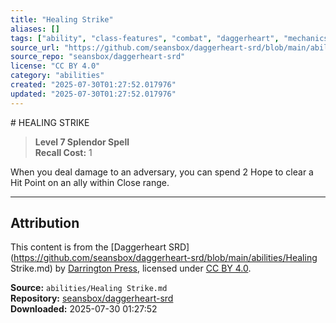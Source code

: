 ```yaml
---
title: "Healing Strike"
aliases: []
tags: ["ability", "class-features", "combat", "daggerheart", "mechanics", "powers", "reference", "srd", "ttrpg"]
source_url: "https://github.com/seansbox/daggerheart-srd/blob/main/abilities/Healing Strike.md"
source_repo: "seansbox/daggerheart-srd"
license: "CC BY 4.0"
category: "abilities"
created: "2025-07-30T01:27:52.017976"
updated: "2025-07-30T01:27:52.017976"
---
```


﻿# HEALING STRIKE

> **Level 7 Splendor Spell**  
> **Recall Cost:** 1

When you deal damage to an adversary, you can spend 2 Hope to clear a Hit Point on an ally within Close range.

---

## Attribution

This content is from the [Daggerheart SRD](https://github.com/seansbox/daggerheart-srd/blob/main/abilities/Healing Strike.md) by [Darrington Press](https://darringtonpress.com/), licensed under [CC BY 4.0](https://creativecommons.org/licenses/by/4.0/).

**Source:** `abilities/Healing Strike.md`  
**Repository:** [seansbox/daggerheart-srd](https://github.com/seansbox/daggerheart-srd)  
**Downloaded:** 2025-07-30 01:27:52

